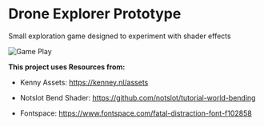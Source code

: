 # Drone Explorer Prototype
Small exploration game designed to experiment with shader effects

![Game Play](https://github.com/palmerdesigns/DroneExplorer/blob/main/Readme_Images/DroneExplorer.gif)

**This project uses Resources from:**

- Kenny Assets: https://kenney.nl/assets

- Notslot Bend Shader: https://github.com/notslot/tutorial-world-bending

- Fontspace: https://www.fontspace.com/fatal-distraction-font-f102858
